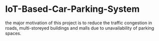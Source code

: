 # IoT-Based-Car-Parking-System
the major motivation of this project is to reduce the traffic congestion in roads, multi-storeyed buildings and malls due to unavailability of parking spaces. 
